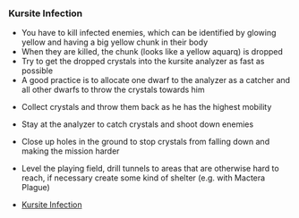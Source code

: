 <h3 id="kursite">Kursite Infection</h3>

<Accordion>

- You have to kill infected enemies, which can be identified by glowing yellow and having a big yellow chunk in their body
- When they are killed, the chunk (looks like a yellow aquarq) is dropped
- Try to get the dropped crystals into the kursite analyzer as fast as possible
- A good practice is to allocate one dwarf to the analyzer as a catcher and all other dwarfs to throw the crystals towards him

<ClassHighlight name='scout'>

- <ClassIcon name="scout" />Collect crystals and throw them back as he has the highest mobility

</ClassHighlight>
<ClassHighlight name='gunner'>

- <ClassIcon name="gunner" />Stay at the analyzer to catch crystals and shoot down enemies

</ClassHighlight>
<ClassHighlight name='engineer'>

- <ClassIcon name="engineer" />Close up holes in the ground to stop crystals from falling down and making the mission harder

</ClassHighlight>

<ClassHighlight name='driller'>

- <ClassIcon name="driller" />Level the playing field, drill tunnels to areas that are otherwise hard to reach, if necessary create some kind of shelter (e.g. with Mactera Plague)

</ClassHighlight>

- [Kursite Infection](https://deeprockgalactic.fandom.com/wiki/Machine_Events#Kursite_Infection)

</Accordion>
